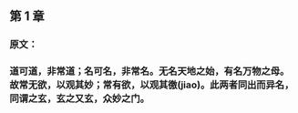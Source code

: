 ## 第 1 章 

### 原文：

### 道可道，非常道；名可名，非常名。无名天地之始，有名万物之母。故常无欲，以观其妙；常有欲，以观其徼(jiao)。此两者同出而异名，同谓之玄，玄之又玄，众妙之门。

